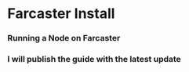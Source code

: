 # Farcaster Install
### Running a Node on Farcaster
### I will publish the guide with the latest update
